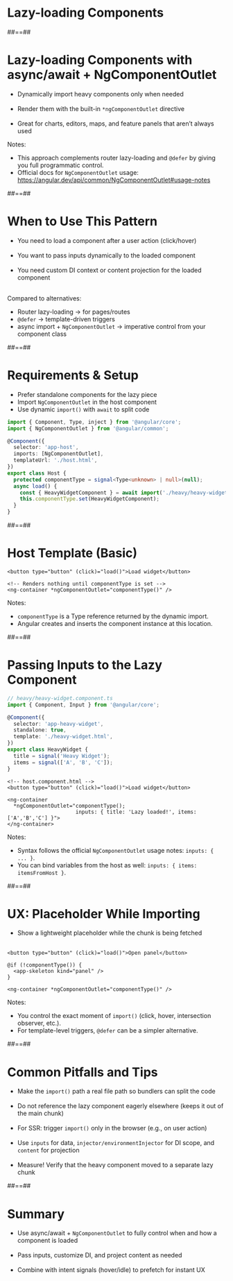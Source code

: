 <!-- .slide: class="transition bg-blue" -->

# Lazy-loading Components

##==##

<!-- .slide: class="with-code inconsolata" -->

# Lazy-loading Components with async/await + NgComponentOutlet

- Dynamically import heavy components only when needed <br/><br/>
- Render them with the built-in `*ngComponentOutlet` directive <br/><br/>
- Great for charts, editors, maps, and feature panels that aren’t always used

Notes:

- This approach complements router lazy-loading and `@defer` by giving you full programmatic control.
- Official docs for `NgComponentOutlet` usage: https://angular.dev/api/common/NgComponentOutlet#usage-notes

##==##

# When to Use This Pattern

- You need to load a component after a user action (click/hover) <br/><br/>
- You want to pass inputs dynamically to the loaded component <br/><br/>
- You need custom DI context or content projection for the loaded component <br/><br/>

Compared to alternatives:

- Router lazy-loading → for pages/routes <br/>
- `@defer` → template-driven triggers <br/>
- async import + `NgComponentOutlet` → imperative control from your component class

##==##

<!-- .slide: class="with-code inconsolata" -->

# Requirements & Setup

- Prefer standalone components for the lazy piece
- Import `NgComponentOutlet` in the host component
- Use dynamic `import()` with `await` to split code

```typescript
import { Component, Type, inject } from '@angular/core';
import { NgComponentOutlet } from '@angular/common';

@Component({
  selector: 'app-host',
  imports: [NgComponentOutlet],
  templateUrl: './host.html',
})
export class Host {
  protected componentType = signal<Type<unknown> | null>(null);
  async load() {
    const { HeavyWidgetComponent } = await import('./heavy/heavy-widget.component');
    this.componentType.set(HeavyWidgetComponent);
  }
}
```

<!-- .element: class="small-code" -->

##==##

<!-- .slide: class="with-code inconsolata" -->

# Host Template (Basic)

```angular181html
<button type="button" (click)="load()">Load widget</button>

<!-- Renders nothing until componentType is set -->
<ng-container *ngComponentOutlet="componentType()" />
```

 <!-- .element: class="big-code" -->

Notes:

- `componentType` is a Type reference returned by the dynamic import.
- Angular creates and inserts the component instance at this location.

##==##

<!-- .slide: class="with-code inconsolata" -->

# Passing Inputs to the Lazy Component

```typescript
// heavy/heavy-widget.component.ts
import { Component, Input } from '@angular/core';

@Component({
  selector: 'app-heavy-widget',
  standalone: true,
  template: './heavy-widget.html',
})
export class HeavyWidget {
  title = signal('Heavy Widget');
  items = signal(['A', 'B', 'C']);
}
```

<!-- .element: class="small-code" -->

```angular181html
<!-- host.component.html -->
<button type="button" (click)="load()">Load widget</button>

<ng-container
  *ngComponentOutlet="componentType();
                      inputs: { title: 'Lazy loaded!', items: ['A','B','C'] }">
</ng-container>
```

 <!-- .element: class="small-code" -->

Notes:

- Syntax follows the official `NgComponentOutlet` usage notes: `inputs: { ... }`.
- You can bind variables from the host as well: `inputs: { items: itemsFromHost }`.

##==##

<!-- .slide: class="with-code inconsolata" -->

# UX: Placeholder While Importing

- Show a lightweight placeholder while the chunk is being fetched <br/><br/>

```angular181html
<button type="button" (click)="load()">Open panel</button>

@if (!componentType()) {
  <app-skeleton kind="panel" />
}

<ng-container *ngComponentOutlet="componentType()" />
```

<!-- .element: class="big-code" -->

Notes:

- You control the exact moment of `import()` (click, hover, intersection observer, etc.).
- For template-level triggers, `@defer` can be a simpler alternative.

##==##

# Common Pitfalls and Tips

- Make the `import()` path a real file path so bundlers can split the code <br/><br/>
- Do not reference the lazy component eagerly elsewhere (keeps it out of the main chunk) <br/><br/>
- For SSR: trigger `import()` only in the browser (e.g., on user action) <br/><br/>
- Use `inputs` for data, `injector/environmentInjector` for DI scope, and `content` for projection <br/><br/>
- Measure! Verify that the heavy component moved to a separate lazy chunk

##==##

# Summary

- Use async/await + `NgComponentOutlet` to fully control when and how a component is loaded <br/><br/>
- Pass inputs, customize DI, and project content as needed <br/><br/>
- Combine with intent signals (hover/idle) to prefetch for instant UX
